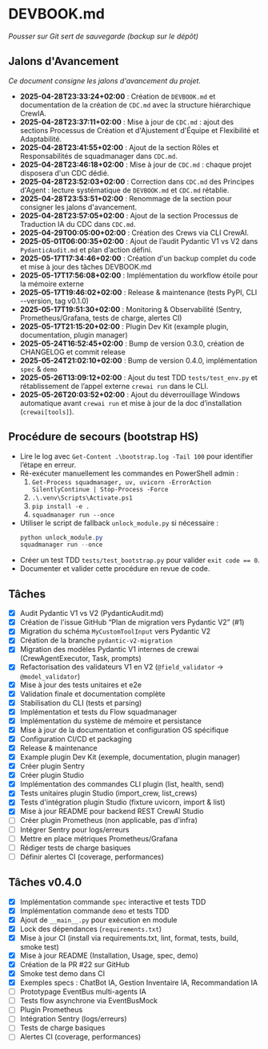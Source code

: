 # DEVBOOK.md

*Pousser sur Git sert de sauvegarde (backup sur le dépôt)*

## Jalons d'Avancement
*Ce document consigne les jalons d'avancement du projet.*

- **2025-04-28T23:33:24+02:00** : Création de `DEVBOOK.md` et documentation de la création de `CDC.md` avec la structure hiérarchique CrewIA.
- **2025-04-28T23:37:11+02:00** : Mise à jour de `CDC.md` : ajout des sections Processus de Création et d'Ajustement d'Équipe et Flexibilité et Adaptabilité.
- **2025-04-28T23:41:55+02:00** : Ajout de la section Rôles et Responsabilités de squadmanager dans `CDC.md`.
- **2025-04-28T23:46:18+02:00** : Mise à jour de `CDC.md` : chaque projet disposera d'un CDC dédié.
- **2025-04-28T23:52:03+02:00** : Correction dans `CDC.md` des Principes d'Agent : lecture systématique de `DEVBOOK.md` et `CDC.md` rétablie.
- **2025-04-28T23:53:51+02:00** : Renommage de la section pour consigner les jalons d'avancement.
- **2025-04-28T23:57:05+02:00** : Ajout de la section Processus de Traduction IA du CDC dans `CDC.md`.
- **2025-04-29T00:05:00+02:00** : Création des Crews via CLI CrewAI.
- **2025-05-01T06:00:35+02:00** : Ajout de l’audit Pydantic V1 vs V2 dans `PydanticAudit.md` et plan d’action défini.
- **2025-05-17T17:34:46+02:00** : Création d'un backup complet du code et mise à jour des tâches DEVBOOK.md
- **2025-05-17T17:56:08+02:00** : Implémentation du workflow étoile pour la mémoire externe
- **2025-05-17T19:46:02+02:00** : Release & maintenance (tests PyPI, CLI --version, tag v0.1.0)
- **2025-05-17T19:51:30+02:00** : Monitoring & Observabilité (Sentry, Prometheus/Grafana, tests de charge, alertes CI)
- **2025-05-17T21:15:20+02:00** : Plugin Dev Kit (example plugin, documentation, plugin manager)
- **2025-05-24T16:52:45+02:00** : Bump de version 0.3.0, création de CHANGELOG et commit release
- **2025-05-24T21:02:10+02:00** : Bump de version 0.4.0, implémentation `spec` & `demo`
- **2025-05-26T13:09:12+02:00** : Ajout du test TDD `tests/test_env.py` et rétablissement de l’appel externe `crewai run` dans le CLI.
- **2025-05-26T20:03:52+02:00** : Ajout du déverrouillage Windows automatique avant `crewai run` et mise à jour de la doc d’installation (`crewai[tools]`).

## Procédure de secours (bootstrap HS)
- Lire le log avec `Get-Content .\bootstrap.log -Tail 100` pour identifier l’étape en erreur.
- Ré-exécuter manuellement les commandes en PowerShell admin :
  1. `Get-Process squadmanager, uv, uvicorn -ErrorAction SilentlyContinue | Stop-Process -Force`
  2. `.\.venv\Scripts\Activate.ps1`
  3. `pip install -e .`
  4. `squadmanager run --once`
- Utiliser le script de fallback `unlock_module.py` si nécessaire :
  ```powershell
  python unlock_module.py
  squadmanager run --once
  ```
- Créer un test TDD `tests/test_bootstrap.py` pour valider `exit code == 0`.
- Documenter et valider cette procédure en revue de code.

## Tâches
- [x] Audit Pydantic V1 vs V2 (PydanticAudit.md)
- [x] Création de l'issue GitHub “Plan de migration vers Pydantic V2” (#1)
- [x] Migration du schéma `MyCustomToolInput` vers Pydantic V2
- [x] Création de la branche `pydantic-v2-migration`
- [x] Migration des modèles Pydantic V1 internes de crewai (CrewAgentExecutor, Task, prompts)
- [x] Refactorisation des validateurs V1 en V2 (`@field_validator` → `@model_validator`)
- [x] Mise à jour des tests unitaires et e2e
- [x] Validation finale et documentation complète
- [x] Stabilisation du CLI (tests et parsing)
- [x] Implémentation et tests du Flow squadmanager
- [x] Implémentation du système de mémoire et persistance
- [x] Mise à jour de la documentation et configuration OS spécifique
- [x] Configuration CI/CD et packaging
- [x] Release & maintenance
- [x] Example plugin Dev Kit (exemple, documentation, plugin manager)
- [x] Créer plugin Sentry
- [x] Créer plugin Studio
- [x] Implémentation des commandes CLI plugin (list, health, send)
- [x] Tests unitaires plugin Studio (import_crew, list_crews)
- [x] Tests d'intégration plugin Studio (fixture uvicorn, import & list)
- [x] Mise à jour README pour backend REST CrewAI Studio
- [ ] Créer plugin Prometheus (non applicable, pas d'infra)
- [ ] Intégrer Sentry pour logs/erreurs
- [ ] Mettre en place métriques Prometheus/Grafana
- [ ] Rédiger tests de charge basiques
- [ ] Définir alertes CI (coverage, performances)

## Tâches v0.4.0
- [x] Implémentation commande `spec` interactive et tests TDD
- [x] Implémentation commande `demo` et tests TDD
- [x] Ajout de `__main__.py` pour exécution en module
- [x] Lock des dépendances (`requirements.txt`)
- [x] Mise à jour CI (install via requirements.txt, lint, format, tests, build, smoke test)
- [x] Mise à jour README (Installation, Usage, spec, demo)
- [x] Création de la PR #22 sur GitHub
- [x] Smoke test demo dans CI
- [x] Exemples specs : ChatBot IA, Gestion Inventaire IA, Recommandation IA
- [ ] Prototypage EventBus multi-agents IA
- [ ] Tests flow asynchrone via EventBusMock
- [ ] Plugin Prometheus
- [ ] Intégration Sentry (logs/erreurs)
- [ ] Tests de charge basiques
- [ ] Alertes CI (coverage, performances)
